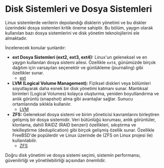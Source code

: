 # Disk Sistemleri ve Dosya Sistemleri

Linux sistemlerde verilerin depolandığı disklerin yönetimi ve bu diskler üzerindeki dosya sistemleri kritik öneme sahiptir. Bu bölüm, yaygın olarak kullanılan bazı dosya sistemlerini ve disk yönetim teknolojilerini ele almaktadır.

İncelenecek konular şunlardır:

*   **ext Dosya Sistemleri (ext2, ext3, ext4):** Linux'un geleneksel ve en yaygın kullanılan dosya sistemi ailesi. Özellikle `ext4`, günümüzde birçok dağıtım için varsayılan seçenektir ve günlükleme (journaling) gibi özellikler sunar.
    *   [ext](ext.md)
*   **LVM (Logical Volume Management):** Fiziksel diskleri veya bölümleri soyutlayarak daha esnek bir disk yönetimi katmanı sunar. Mantıksal birimleri (Logical Volumes) kolayca oluşturma, yeniden boyutlandırma ve anlık görüntü (snapshot) alma gibi avantajlar sağlar. Sunucu ortamlarında sıklıkla kullanılır.
    *   [LVM](lvm.md)
*   **ZFS:** Geleneksel dosya sistemi ve birim yöneticisi kavramlarını birleştiren gelişmiş bir dosya sistemidir. Veri bütünlüğü koruması, anlık görüntüler, klonlama, dahili RAIDZ (RAID benzeri) özellikleri, sıkıştırma ve tekilleştirme (deduplication) gibi birçok gelişmiş özellik sunar. Özellikle FreeBSD'de popülerdir ve Linux üzerinde de (ZFS on Linux projesi ile) kullanılabilir.
    *   [ZFS](zfs.md)

Doğru disk yönetimi ve dosya sistemi seçimi, sistemin performansı, güvenilirliği ve yönetilebilirliği açısından önemlidir.
